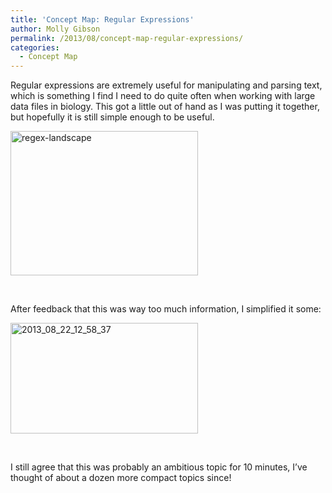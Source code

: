 ```yaml
---
title: 'Concept Map: Regular Expressions'
author: Molly Gibson
permalink: /2013/08/concept-map-regular-expressions/
categories:
  - Concept Map
---
```

Regular expressions are extremely useful for manipulating and parsing text, which is something I find I need to do quite often when working with large data files in biology. This got a little out of hand as I was putting it together, but hopefully it is still simple enough to be useful. [  
][1]

[<img class="alignnone size-medium wp-image-3926" alt="regex-landscape" src="http://teaching.software-carpentry.org/wp-content/uploads/2013/08/regex-landscape-300x231.jpg" width="300" height="231" />][2]

&nbsp;

After feedback that this was way too much information, I simplified it some:

[<img class="alignnone size-medium wp-image-4071" alt="2013_08_22_12_58_37" src="http://teaching.software-carpentry.org/wp-content/uploads/2013/08/2013_08_22_12_58_37-300x177.jpg" width="300" height="177" />][3]

&nbsp;

I still agree that this was probably an ambitious topic for 10 minutes, I&#8217;ve thought of about a dozen more compact topics since!

&nbsp;

&nbsp;

 [1]: http://teaching.software-carpentry.org/wp-content/uploads/2013/08/regex.pdf
 [2]: http://teaching.software-carpentry.org/wp-content/uploads/2013/08/regex-landscape.jpg
 [3]: http://teaching.software-carpentry.org/wp-content/uploads/2013/08/2013_08_22_12_58_37.jpg
